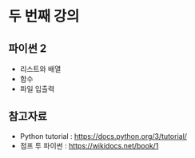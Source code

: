 # 두 번째 강의 

## 파이썬  2

* 리스트와 배열 
* 함수 
* 파일 입출력

## 참고자료
* Python tutorial : https://docs.python.org/3/tutorial/
* 점프 투 파이썬 : https://wikidocs.net/book/1

